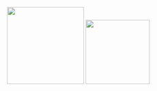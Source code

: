 
<!--
**mmdec/mmdec** is a ✨ _special_ ✨ repository because its `README.md` (this file) appears on your GitHub profile.

Here are some ideas to get you started:

- 🔭 I’m currently working on ...
- 🌱 I’m currently learning ...
- 👯 I’m looking to collaborate on ...
- 🤔 I’m looking for help with ...
- 💬 Ask me about ...
- 📫 How to reach me: ...
- 😄 Pronouns: ...
- ⚡ Fun fact: ...
-->

<div>
  <img height="180em"src="https://github-readme-stats.vercel.app/api?username=mmdec&show_icons=true&theme=tokyonight" /> 
  <img height="150em" src="https://github-readme-stats.vercel.app/api/top-langs/?username=mmdec&theme=tokyonight&layout=compact" />
 </div> 
